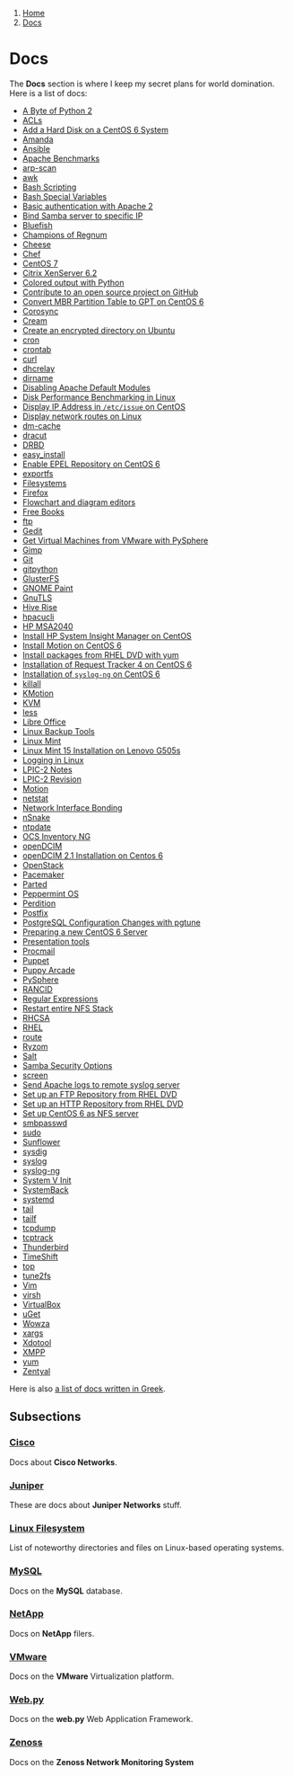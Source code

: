 <!-- -
Title: Docs
Description: Marios Zindilis's Docs 
First Published: 2014-06-30
Last Updated: 2014-09-23
- -->

<ol class="breadcrumb" itemprop="breadcrumb">
	<li><a href="/">Home</a></li>
	<li><a href="/docs/">Docs</a></li>
</ol>

Docs
====

The **Docs** section is where I keep my secret plans for world domination. Here 
is a list of docs:

*   [A Byte of Python 2](/docs/a-byte-of-python-2/)
*   [ACLs](/docs/acl.html)
*   [Add a Hard Disk on a CentOS 6 System](/docs/centos-add-hard-disk.html)
*   [Amanda](/docs/amanda.html)
*   [Ansible](/docs/ansible.html)
*   [Apache Benchmarks](/docs/apache-benchmarks.html)
*   [arp-scan](/docs/arp-scan.html)
*   [awk](/docs/awk.html)
*   [Bash Scripting](/docs/bash-scripting.html)
*   [Bash Special Variables](/docs/bash-special-variables.html)
*   [Basic authentication with Apache 2](/docs/apache2-basic-authentication.html)
*   [Bind Samba server to specific IP](/docs/samba-bind-to-ip.html)
*   [Bluefish](/docs/bluefish.html)
*   [Champions of Regnum](/docs/champions-of-regnum.html)
*   [Cheese](/docs/cheese.html)
*   [Chef](/docs/chef.html)
*   [CentOS 7](/docs/centos-7.html)
*   [Citrix XenServer 6.2](/docs/citrix-xenserver-6.2.html)
*   [Colored output with Python](/docs/python-colored-output.html)
*   [Contribute to an open source project on GitHub](/docs/contribute-on-github.html)
*   [Convert MBR Partition Table to GPT on CentOS 6](/docs/centos-6-convert-mbr-to-gpt.html)
*   [Corosync](/docs/corosync.html)
*   [Cream](/docs/cream.html)
*   [Create an encrypted directory on Ubuntu](/docs/ubuntu-encrypted-directory.html)
*   [cron](/docs/cron.html)
*   [crontab](/docs/crontab.html)
*   [curl](/docs/curl.html)
*   [dhcrelay](/docs/dhcrelay.html)
*   [dirname](/docs/dirname.html)
*   [Disabling Apache Default Modules](/docs/apache-disable-default-modules.html)
*   [Disk Performance Benchmarking in Linux](/docs/linux-disk-performance-benchmarking.html)
*   [Display IP Address in `/etc/issue` on CentOS](/docs/centos-show-ip-address-in-etc-issue.html)
*   [Display network routes on Linux](/docs/linux-show-network-routes.html)
*   [dm-cache](/docs/dm-cache.html)
*   [dracut](/docs/dracut.html)
*   [DRBD](/docs/drbd.html)
*   [easy_install](/docs/easy_install.html)
*   [Enable EPEL Repository on CentOS 6](/docs/centos-6-enable-epel-repository.html)
*   [exportfs](/docs/exportfs.html)
*   [Filesystems](/docs/filesystems.html)
*   [Firefox](/docs/firefox.html)
*   [Flowchart and diagram editors](/docs/flowchart-and-diagram-editors.html)
*   [Free Books](/docs/free-books.html)
*   [ftp](/docs/ftp.html)
*   [Gedit](/docs/gedit.html)
*   [Get Virtual Machines from VMware with PySphere](/docs/pysphere-get-virtual-machines.html)
*   [Gimp](/docs/gimp.html)
*   [Git](/docs/git.html)
*   [gitpython](/docs/gitpython.html)
*   [GlusterFS](/docs/glusterfs.html)
*   [GNOME Paint](/docs/gnome-paint.html)
*   [GnuTLS](/docs/gnutls.html)
*   [Hive Rise](/docs/hive-rise.html)
*   [hpacucli](/docs/hpacucli.html)
*   [HP MSA2040](/docs/hp-msa2040.html)
*   [Install HP System Insight Manager on CentOS](/docs/centos-install-hp-sim.html)
*   [Install Motion on CentOS 6](/docs/centos-6-install-motion.html)
*   [Install packages from RHEL DVD with yum](/docs/rhel-yum-install-from-dvd.html)
*   [Installation of Request Tracker 4 on CentOS 6](/docs/centos-install-request-tracker-4.html)
*   [Installation of `syslog-ng` on CentOS 6](/docs/centos-6-install-syslog-ng.html)
*   [killall](/docs/killall.html)
*   [KMotion](/docs/kmotion.html)
*   [KVM](/docs/kvm.html)
*   [less](/docs/less.html)
*   [Libre Office](/docs/libreoffice.html)
*   [Linux Backup Tools](/docs/linux-backup-tools.html)
*   [Linux Mint](/docs/linux-mint.html)
*   [Linux Mint 15 Installation on Lenovo G505s](/docs/linux-mint-on-lenovo-g505s.html)
*   [Logging in Linux](/docs/logging-in-linux.html)
*   [LPIC-2 Notes](/docs/lpic2-notes.html)
*   [LPIC-2 Revision](/docs/lpic2-revision.html)
*   [Motion](/docs/motion.html)
*   [netstat](/docs/netstat.html)
*   [Network Interface Bonding](/docs/network-interface-bonding.html)
*   [nSnake](/docs/nsnake.html)
*   [ntpdate](/docs/ntpdate.html)
*   [OCS Inventory NG](/docs/ocs-inventory-ng.html)
*   [openDCIM](/docs/opendcim.html)
*   [openDCIM 2.1 Installation on Centos 6](/docs/centos-6-install-opendcim-2.1.html)
*   [OpenStack](/docs/openstack.html)
*   [Pacemaker](/docs/pacemaker.html)
*   [Parted](/docs/parted.html)
*   [Peppermint OS](/docs/peppermintos.html)
*   [Perdition](/docs/perdition.html)
*   [Postfix](/docs/postfix.html)
*   [PostgreSQL Configuration Changes with pgtune](/docs/pgtune-configuration-changes.html)
*   [Preparing a new CentOS 6 Server](/docs/centos-6-prepare-new-server.html)
*   [Presentation tools](/docs/presentation-tools.html)
*   [Procmail](/docs/procmail.html)
*   [Puppet](/docs/puppet.html)
*   [Puppy Arcade](/docs/puppy-arcade.html)
*   [PySphere](/docs/pysphere.html)
*   [RANCID](/docs/rancid.html)
*   [Regular Expressions](/docs/regular-expressions.html)
*   [Restart entire NFS Stack](/docs/nfs-stack-restart.html)
*   [RHCSA](/docs/rhcsa.html)
*   [RHEL](/docs/rhel.html)
*   [route](/docs/route.html)
*   [Ryzom](/docs/ryzom.html)
*   [Salt](/docs/salt.html)
*   [Samba Security Options](/docs/samba-security-options.html)
*   [screen](/docs/screen.html)
*   [Send Apache logs to remote syslog server](/docs/apache-logs-to-remote-syslog.html)
*   [Set up an FTP Repository from RHEL DVD](/docs/rhel-setup-ftp-repository.html)
*   [Set up an HTTP Repository from RHEL DVD](/docs/rhel-setup-http-repository.html)
*   [Set up CentOS 6 as NFS server](/docs/centos-6-nfs-server.html)
*   [smbpasswd](/docs/smbpasswd.html)
*   [sudo](/docs/sudo.html)
*   [Sunflower](/docs/sunflower.html)
*   [sysdig](/docs/sysdig.html)
*   [syslog](/docs/syslog.html)
*   [syslog-ng](/docs/syslog-ng.html)
*   [System V Init](/docs/system-v-init.html)
*   [SystemBack](/docs/systemback.html)
*   [systemd](/docs/systemd.html)
*   [tail](/docs/tail.html)
*   [tailf](/docs/tailf.html)
*   [tcpdump](/docs/tcpdump.html)
*   [tcptrack](/docs/tcptrack.html)
*   [Thunderbird](/docs/thunderbird.html)
*   [TimeShift](/docs/timeshift.html)
*   [top](/docs/top.html)
*   [tune2fs](/docs/tune2fs.html)
*   [Vim](/docs/vim.html)
*   [virsh](/docs/virsh.html)
*   [VirtualBox](/docs/virtualbox.html)
*   [uGet](/docs/uget.html)
*   [Wowza](/docs/wowza.html)
*   [xargs](/docs/xargs.html)
*   [Xdotool](/docs/xdotool.html)
*   [XMPP](/docs/xmpp.html)
*   [yum](/docs/yum.html)
*   [Zentyal](/docs/zentyal.html)

Here is also [a list of docs written in Greek](/docs/index.el.html).

Subsections
-----------

### [Cisco](/docs/cisco/)
Docs about **Cisco Networks**.

### [Juniper](/docs/juniper/)
These are docs about **Juniper Networks** stuff.

### [Linux Filesystem](/docs/lfs/)
List of noteworthy directories and files on Linux-based operating systems.

### [MySQL](/docs/mysql/)
Docs on the **MySQL** database.

### [NetApp](/docs/netapp/)
Docs on **NetApp** filers.

### [VMware](/docs/vmware/)
Docs on the **VMware** Virtualization platform.

### [Web.py](/docs/web.py/)
Docs on the **web.py** Web Application Framework.

### [Zenoss](/docs/zenoss/)
Docs on the **Zenoss Network Monitoring System**
